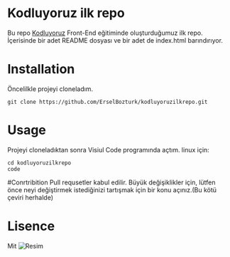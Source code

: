 # Kodluyoruz ilk repo
Bu repo [Kodluyoruz](http://google.com) Front-End eğitiminde oluşturduğumuz ilk repo. İçerisinde bir adet README dosyası ve bir adet de index.html barındırıyor.
# Installation
Öncelilkle projeyi cloneladım.
```
git clone https://github.com/ErselBozturk/kodluyoruzilkrepo.git
```
# Usage
Projeyi cloneladıktan sonra Visiul Code programında açtım.
linux için:
```
cd kodluyoruzilkrepo
code
```
#Conrtribition
Pull requsetler kabul edilir. Büyük değişiklikler için, lütfen önce neyi değiştirmek istediğinizi tartışmak için bir konu açınız.(Bu kötü çeviri herhalde)
# Lisence
Mit
![Resim]()